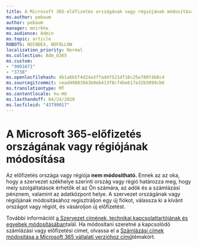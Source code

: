```yaml
---
title: A Microsoft 365-előfizetés országának vagy régiójának módosítása
ms.author: pebaum
author: pebaum
manager: mnirkhe
ms.audience: Admin
ms.topic: article
ROBOTS: NOINDEX, NOFOLLOW
localization_priority: Normal
ms.collection: Adm_O365
ms.custom:
- "9001671"
- "3738"
ms.openlocfilehash: 4b1a6b5f4d24a3ffad4f521df16c25e780f4b8c4
ms.sourcegitcommit: cead49883943b0eb413f8cf4be617a32b5099cb6
ms.translationtype: MT
ms.contentlocale: hu-HU
ms.lasthandoff: 04/24/2020
ms.locfileid: "43799017"
---
```

# <a name="change-the-country-or-region-for-your-microsoft-365-subscription"></a>A Microsoft 365-előfizetés országának vagy régiójának módosítása

Az előfizetés országa vagy régiója **nem módosítható.** Ennek az az oka, hogy a szervezet székhelye szerinti ország vagy régió határozza meg, hogy mely szolgáltatások érhetők el az Ön számára, az adók és a számlázási pénznem, valamint az adatközpont helye. A szervezet országának vagy régiójának módosításához regisztráljon egy új fiókot, válassza ki a kívánt országot vagy régiót, és vásároljon új előfizetést.

További információt [a Szervezet címének, technikai kapcsolattartójának és egyebek módosításában](https://docs.microsoft.com/microsoft-365/admin/manage/change-address-contact-and-more?view=o365-worldwide)talál. Ha módosítani szeretné a kapcsolódó számlázási vagy előfizetési címet, olvassa el a [Számlázási címek módosítása a Microsoft 365 vállalati verzióhoz című](https://docs.microsoft.com/microsoft-365/commerce/billing-and-payments/change-your-billing-addresses?view=o365-worldwide)témakört. 
